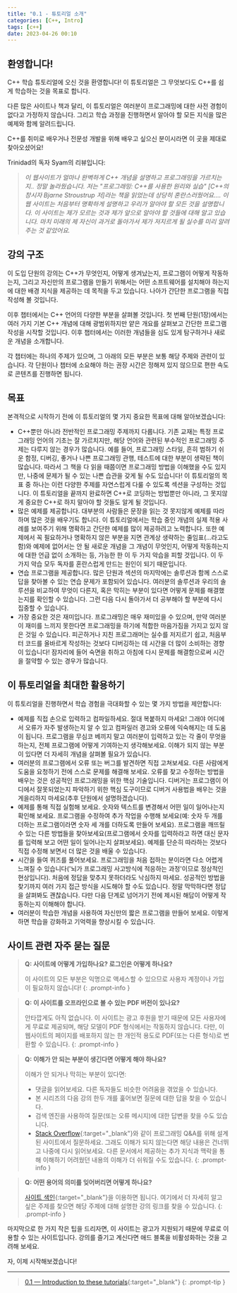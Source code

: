 ```yaml
---
title: "0.1 - 튜토리얼 소개"
categories: [C++, Intro]
tags: [c++]
date: 2023-04-26 00:10
---
```


## 환영합니다!

C++ 학습 튜토리얼에 오신 것을 환영합니다! 이 튜토리얼은 그 무엇보다도 C++를 쉽게 학습하는 것을 목표로 합니다.

다른 많은 사이트나 책과 달리, 이 튜토리얼은 여러분이 프로그래밍에 대한 사전 경험이 없다고 가정하지 않습니다. 그리고 학습 과정을 진행하면서 알아야 할 모든 지식을 많은 예제와 함께 알려드립니다.

C++를 취미로 배우거나 전문성 개발을 위해 배우고 싶으신 분이시라면 이 곳을 제대로 찾아오셨어요!


Trinidad의 독자 Syam의 리뷰입니다:

> *이 웹사이트가 얼마나 완벽하게 C++ 개념을 설명하고 프로그래밍을 가르치는지.. 정말 놀라웠습니다. 저는 "프로그래밍: C++를 사용한 원리와 실습" [C++의 창시자 Bjarne Stroustrup 저]라는 책을 읽었는데 상당히 혼란스러웠어요.... 이 웹 사이트는 처음부터 명확하게 설명하고 우리가 알아야 할 모든 것을 설명합니다. 이 사이트는 제가 모르는 것과 제가 앞으로 알아야 할 것들에 대해 알고 있습니다. 마치 미래의 제 자신이 과거로 돌아가서 제가 저지르게 될 실수를 미리 알려주는 것 같았어요.*

## 강의 구조

이 도입 단원의 강의는 C++가 무엇인지, 어떻게 생겨났는지, 프로그램이 어떻게 작동하는지, 그리고 자신만의 프로그램을 만들기 위해서는 어떤 소프트웨어를 설치해야 하는지에 대한 배경 지식을 제공하는 데 목적을 두고 있습니다. 나아가 간단한 프로그램을 직접 작성해 볼 것입니다.

이후 챕터에서는 C++ 언어의 다양한 부분을 살펴볼 것입니다. 첫 번째 단원(1장)에서는 여러 가지 기본 C++ 개념에 대해 광범위하지만 얕은 개요를 살펴보고 간단한 프로그램 작성을 시작할 것입니다. 이후 챕터에서는 이러한 개념들을 심도 있게 탐구하거나 새로운 개념을 소개합니다.

각 챕터에는 하나의 주제가 있으며, 그 아래의 모든 부분은 보통 해당 주제와 관련이 있습니다. 각 단원이나 챕터에 소요해야 하는 권장 시간은 정해져 있지 않으므로 편한 속도로 콘텐츠를 진행하면 됩니다.

## 목표

본격적으로 시작하기 전에 이 튜토리얼의 몇 가지 중요한 목표에 대해 알아보겠습니다:

- C++뿐만 아니라 전반적인 프로그래밍 주제까지 다룹니다. 기존 교재는 특정 프로그래밍 언어의 기초는 잘 가르치지만, 해당 언어와 관련된 부수적인 프로그래밍 주제는 다루지 않는 경우가 많습니다. 예를 들어, 프로그래밍 스타일, 흔히 범하기 쉬운 함정, 디버깅, 좋거나 나쁜 프로그래밍 관행, 테스트에 대한 부분이 생략된 책이 많습니다. 따라서 그 책을 다 읽을 때쯤이면 프로그래밍 방법을 이해했을 수도 있지만, 나중에 문제가 될 수 있는 나쁜 습관을 갖게 될 수도 있습니다! 이 튜토리얼의 목표 중 하나는 이런 다양한 주제를 자연스럽게 다룰 수 있도록 섹션을 구성하는 것입니다. 이 튜토리얼을 끝까지 완료하면 C++로 코딩하는 방법뿐만 아니라, 그 못지않게 중요한 C++로 하지 말아야 할 것들도 알게 될 것입니다.
- 많은 예제를 제공합니다. 대부분의 사람들은 문장을 읽는 것 못지않게 예제를 따라하며 많은 것을 배우기도 합니다. 이 튜토리얼에서는 학습 중인 개념의 실제 적용 사례를 보여주기 위해 명확하고 간단한 예제를 많이 제공하려고 노력합니다. 또한 예제에서 꼭 필요하거나 명확하지 않은 부분을 지면 관계상 생략하는 줄임표(...라고도 함)와 예제에 없어서는 안 될 새로운 개념을 그 개념이 무엇인지, 어떻게 작동하는지에 대한 언급 없이 소개하는 등, 가능한 한 이 두 가지 악습을 피할 것입니다. 이 두 가지 악습 모두 독자를 혼란스럽게 만드는 원인이 되기 때문입니다.
- 연습 프로그램을 제공합니다. 많은 단원과 섹션의 마지막에는 솔루션과 함께 스스로 답을 찾아볼 수 있는 연습 문제가 포함되어 있습니다. 여러분의 솔루션과 우리의 솔루션을 비교하여 무엇이 다른지, 혹은 막히는 부분이 있다면 어떻게 문제를 해결했는지를 확인할 수 있습니다. 그런 다음 다시 돌아가서 더 공부해야 할 부분에 다시 집중할 수 있습니다.
- 가장 중요한 것은 재미입니다. 프로그래밍은 매우 재미있을 수 있으며, 만약 여러분이 재미를 느끼지 못한다면 프로그래밍을 하기에 적합한 마음가짐을 가지고 있지 않은 것일 수 있습니다. 피곤하거나 지친 프로그래머는 실수를 저지르기 쉽고, 처음부터 코드를 올바르게 작성하는 것보다 디버깅하는 데 시간을 더 많이 소비하는 경향이 있습니다! 잠자리에 들어 숙면을 취하고 아침에 다시 문제를 해결함으로써 시간을 절약할 수 있는 경우가 많습니다.

## 이 튜토리얼을 최대한 활용하기

이 튜토리얼을 진행하면서 학습 경험을 극대화할 수 있는 몇 가지 방법을 제안합니다:

- 예제를 직접 손으로 입력하고 컴파일하세요. 절대 복붙하지 마세요! 그래야 어디에서 오류가 자주 발생하는지 알 수 있고 컴파일러 경고와 오류에 익숙해지는 데 도움이 됩니다. 프로그램을 무심코 베끼지 말고 여러분이 입력하고 있는 각 줄이 무엇을 하는지, 전체 프로그램에 어떻게 기여하는지 생각해보세요. 이해가 되지 않는 부분이 있다면 더 자세히 개념을 살펴볼 필요가 있습니다.
- 여러분의 프로그램에서 오류 또는 버그를 발견하면 직접 고쳐보세요. 다른 사람에게 도움을 요청하기 전에 스스로 문제를 해결해 보세요. 오류를 찾고 수정하는 방법을 배우는 것은 성공적인 프로그래밍을 위한 핵심 기술입니다. 디버거는 프로그램이 어디에서 잘못되었는지 파악하기 위한 핵심 도구이므로 디버거 사용법을 배우는 것을 게을리하지 마세요(추후 단원에서 설명하겠습니다).
- 예제를 통해 직접 실험해 보세요. 숫자와 텍스트를 변경해서 어떤 일이 일어나는지 확인해 보세요. 프로그램을 수정하여 추가 작업을 수행해 보세요(예: 숫자 두 개를 더하는 프로그램이라면 숫자 세 개를 더하도록 만들어 보세요). 프로그램을 깨뜨릴 수 있는 다른 방법들을 찾아보세요(프로그램에서 숫자를 입력하라고 하면 대신 문자를 입력해 보고 어떤 일이 일어나는지 살펴보세요). 예제를 단순히 따라하는 것보다 직접 수정해 보면서 더 많은 것을 배울 수 있습니다.
- 시간을 들여 퀴즈를 풀어보세요. 프로그래밍을 처음 접하는 분이라면 다소 어렵게 느껴질 수 있습니다('뇌가 프로그래밍 사고방식에 적응하는 과정'이므로 정상적인 현상입니다). 처음에 정답을 맞추지 못하더라도 낙심하지 마세요. 성공적인 방법을 찾기까지 여러 가지 접근 방식을 시도해야 할 수도 있습니다. 정말 막막하다면 정답을 살펴봐도 괜찮습니다. 다만 다음 단계로 넘어가기 전에 제시된 해답이 어떻게 작동하는지 이해해야 합니다.
- 여러분이 학습한 개념을 사용하여 자신만의 짧은 프로그램을 만들어 보세요. 이렇게 하면 학습을 강화하고 기억력을 향상시킬 수 있습니다.

## 사이트 관련 자주 묻는 질문

> **Q: 사이트에 어떻게 가입하나요? 로그인은 어떻게 하나요?**
> 
> 이 사이트의 모든 부분은 익명으로 액세스할 수 있으므로 사용자 계정이나 가입이 필요하지 않습니다!
{: .prompt-info }

> **Q: 이 사이트를 오프라인으로 볼 수 있는 PDF 버전이 있나요?**
> 
> 안타깝게도 아직 없습니다. 이 사이트는 광고 후원을 받기 때문에 모든 사용자에게 무료로 제공되며, 해당 모델이 PDF 형식에서는 작동하지 않습니다. 다만, 이 웹사이트의 페이지를 배포하지 않는 한 개인적 용도로 PDF(또는 다른 형식)로 변환할 수 있습니다.
{: .prompt-info }

> **Q: 이해가 안 되는 부분이 생긴다면 어떻게 해야 하나요?**
> 
> 이해가 안 되거나 막히는 부분이 있다면:
> - 댓글을 읽어보세요. 다른 독자들도 비슷한 어려움을 겪었을 수 있습니다.
> - 본 시리즈의 다음 강의 한두 개를 훑어보면 질문에 대한 답을 찾을 수 있습니다.
> - 검색 엔진을 사용하여 질문(또는 오류 메시지)에 대한 답변을 찾을 수도 있습니다.
> - [Stack Overflow](https://stackoverflow.com/){:target="_blank"}와 같이 프로그래밍 Q&A를 위해 설계된 사이트에서 질문하세요.
> 그래도 이해가 되지 않는다면 해당 내용은 건너뛰고 나중에 다시 읽어보세요. 다른 문서에서 제공하는 추가 지식과 맥락을 통해 이해하기 어려웠던 내용의 이해가 더 쉬워질 수도 있습니다.
{: .prompt-info }

> **Q: 어떤 용어의 의미를 잊어버리면 어떻게 하나요?**
> 
> [사이트 색인](https://www.learncpp.com/learn-c-site-index/){:target="_blank"}을 이용하면 됩니다. 여기에서 더 자세히 알고 싶은 주제를 찾으면 해당 주제에 대해 설명한 강의 링크를 찾을 수 있습니다.
{: .prompt-info }

마지막으로 한 가지 작은 팁을 드리자면, 이 사이트는 광고가 지원되기 때문에 무료로 이용할 수 있는 사이트입니다. 강의를 즐기고 계신다면 애드 블록을 비활성화하는 것을 고려해 보세요.

자, 이제 시작해보겠습니다!

---

>[0.1 — Introduction to these tutorials](https://www.learncpp.com/cpp-tutorial/introduction-to-these-tutorials/){:target="_blank"}
{: .prompt-tip }
